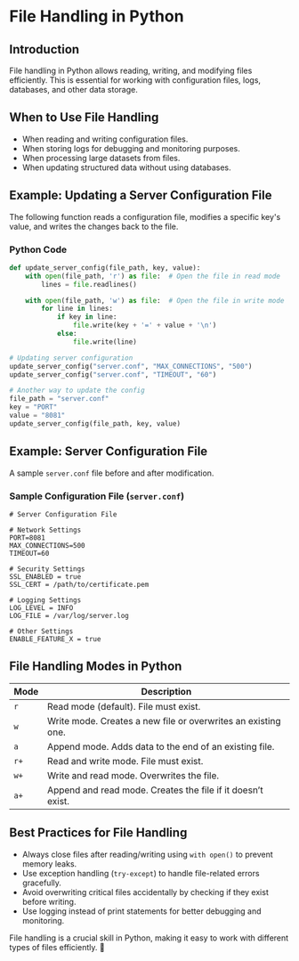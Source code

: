 # File Handling in Python

## Introduction
File handling in Python allows reading, writing, and modifying files efficiently. This is essential for working with configuration files, logs, databases, and other data storage.

## When to Use File Handling
- When reading and writing configuration files.
- When storing logs for debugging and monitoring purposes.
- When processing large datasets from files.
- When updating structured data without using databases.

## Example: Updating a Server Configuration File
The following function reads a configuration file, modifies a specific key's value, and writes the changes back to the file.

### Python Code
```python
def update_server_config(file_path, key, value):
    with open(file_path, 'r') as file:  # Open the file in read mode
        lines = file.readlines()

    with open(file_path, 'w') as file:  # Open the file in write mode
        for line in lines:
            if key in line:
                file.write(key + '=' + value + '\n')
            else:
                file.write(line)

# Updating server configuration
update_server_config("server.conf", "MAX_CONNECTIONS", "500")
update_server_config("server.conf", "TIMEOUT", "60")

# Another way to update the config
file_path = "server.conf"
key = "PORT"
value = "8081"
update_server_config(file_path, key, value)
```

## Example: Server Configuration File
A sample `server.conf` file before and after modification.

### Sample Configuration File (`server.conf`)
```
# Server Configuration File

# Network Settings
PORT=8081
MAX_CONNECTIONS=500
TIMEOUT=60

# Security Settings
SSL_ENABLED = true
SSL_CERT = /path/to/certificate.pem

# Logging Settings
LOG_LEVEL = INFO
LOG_FILE = /var/log/server.log

# Other Settings
ENABLE_FEATURE_X = true
```

## File Handling Modes in Python
| Mode | Description |
|------|-------------|
| `r`  | Read mode (default). File must exist. |
| `w`  | Write mode. Creates a new file or overwrites an existing one. |
| `a`  | Append mode. Adds data to the end of an existing file. |
| `r+` | Read and write mode. File must exist. |
| `w+` | Write and read mode. Overwrites the file. |
| `a+` | Append and read mode. Creates the file if it doesn’t exist. |

## Best Practices for File Handling
- Always close files after reading/writing using `with open()` to prevent memory leaks.
- Use exception handling (`try-except`) to handle file-related errors gracefully.
- Avoid overwriting critical files accidentally by checking if they exist before writing.
- Use logging instead of print statements for better debugging and monitoring.

File handling is a crucial skill in Python, making it easy to work with different types of files efficiently. 🚀

